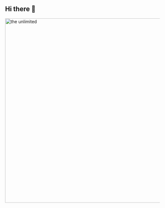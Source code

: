 ## Hi there 👋
<img scr = "https://shedevrum.ai/post/8cf70b958d5c11efac4696fbc5f708e6/" alt = "the unlimited" width = 600>
